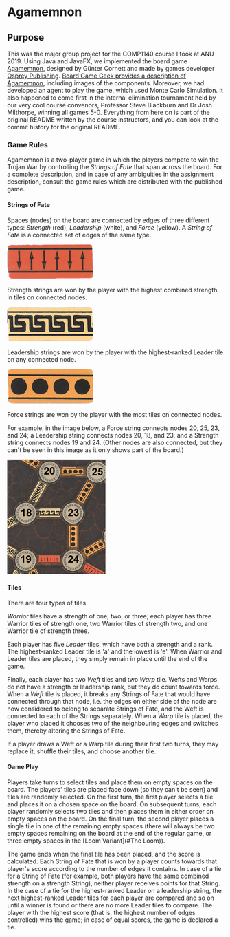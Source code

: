 # Agamemnon

## Purpose

This was the major group project for the COMP1140 course I took at ANU 2019. Using Java and JavaFX, we implemented the board game [Agamemnon](https://ospreypublishing.com/agamemnon),
designed by Günter Cornett and made by games developer [Osprey Publishing](https://ospreypublishing.com/).
[Board Game Geek provides a description of Agamemnon](https://boardgamegeek.com/boardgame/193693/agamemnon), including images of the components. Moreover, we had developed an agent to play the game, which used Monte Carlo Simulation. It also happened to come first in the internal elimination tournament held by our very cool course convenors, Professor Steve Blackburn and Dr Josh Milthorpe, winning all games 5-0. Everything from here on is part of the original README written by the course instructors, and you can look at the commit history for the original README.

### Game Rules 

Agamemnon is a two-player game in which the players compete to win the Trojan War by controlling the *Strings of Fate* that span across the board.
For a complete description, and in case of any ambiguities in the assignment description,
consult the game rules which are distributed with the published game.

#### Strings of Fate

Spaces (nodes) on the board are connected by edges of three different types: *Strength* (red), *Leadership* (white), and *Force* (yellow).
A *String of Fate* is a connected set of edges of the same type.

![Strength edge](assets/strength.png)

Strength strings are won by the player with the highest combined strength in tiles on connected nodes.

![Leadership edge](assets/leadership.png)

Leadership strings are won by the player with the highest-ranked Leader tile on any connected node.

![Force edge](assets/force.png)

Force strings are won by the player with the most tiles on connected nodes.

For example, in the image below, a Force string connects nodes 20, 25, 23, and 24;
a Leadership string connects nodes 20, 18, and 23;
and a Strength string connects nodes 19 and 24.
(Other nodes are also connected, but they can't be seen in this image as it only shows part of the board.)

![Example of Strings of Fate](assets/strings.png)

#### Tiles

There are four types of tiles.

*Warrior* tiles have a strength of one, two, or three; 
each player has three Warrior tiles of strength one, 
two Warrior tiles of strength two,
and one Warrior tile of strength three.

Each player has five *Leader* tiles, which have both a strength and a rank.
The highest-ranked Leader tile is 'a' and the lowest is 'e'.
When Warrior and Leader tiles are placed, they simply remain in place until the end of the game.

Finally, each player has two *Weft* tiles and two *Warp* tile.
Wefts and Warps do not have a strength or leadership rank, but they do count towards force.
When a *Weft* tile is placed, it breaks any Strings of Fate that would have connected through that node,
i.e. the edges on either side of the node are now considered to belong to separate Strings of Fate,
and the Weft is connected to each of the Strings separately.
When a *Warp* tile is placed, the player who placed it chooses two of the neighbouring edges and switches them,
thereby altering the Strings of Fate.

If a player draws a Weft or a Warp tile during their first two turns, 
they may replace it, shuffle their tiles, and choose another tile.

#### Game Play

Players take turns to select tiles and place them on empty spaces on the board.
The players' tiles are placed face down (so they can't be seen) and tiles are randomly selected.
On the first turn, the first player selects a tile and places it on a chosen space on the board.
On subsequent turns, each player randomly selects two tiles and then places them in either order on empty spaces on the board.
On the final turn, the second player places a single tile in one of the remaining empty spaces 
(there will always be two empty spaces remaining on the board at the end of the regular game,
or three empty spaces in the [Loom Variant](#The Loom)).

The game ends when the final tile has been placed, and the score is calculated.
Each String of Fate that is won by a player counts towards that player's score according to the number of edges it contains.
In case of a tie for a String of Fate (for example, both players have the same combined strength on a strength String), neither player receives points for that String.
In the case of a tie for the highest-ranked Leader on a leadership string, the next highest-ranked Leader tiles for each player are compared and so on until a winner is found or there are no more Leader tiles to compare.
The player with the highest score (that is, the highest number of edges controlled) wins the game;
in case of equal scores, the game is declared a tie.
